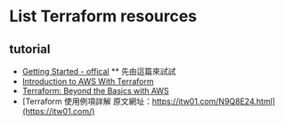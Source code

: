 # List Terraform resources

## tutorial
  * [Getting Started - offical](https://www.terraform.io/intro/getting-started/install.html) ** 先由這篇來試試  
  * [Introduction to AWS With Terraform](https://hackernoon.com/introduction-to-aws-with-terraform-7a8daf261dc0)
  * [Terraform: Beyond the Basics with AWS](https://aws.amazon.com/tw/blogs/apn/terraform-beyond-the-basics-with-aws/)
  * [Terraform 使用例項詳解 原文網址：https://itw01.com/N9Q8E24.html](https://itw01.com/)
